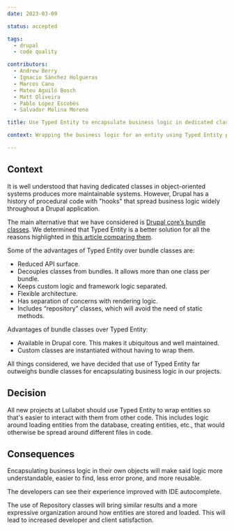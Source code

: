 ```yaml
---
date: 2023-03-09

status: accepted

tags:
  - drupal
  - code quality

contributors:
  - Andrew Berry
  - Ignacio Sánchez Holgueras
  - Marcos Cano
  - Mateu Aguiló Bosch
  - Matt Oliveira
  - Pablo López Escobés
  - Salvador Molina Moreno

title: Use Typed Entity to encapsulate business logic in dedicated classes

context: Wrapping the business logic for an entity using Typed Entity produces code that is easier to read, maintain, test, and discover.

---
```

## Context

It is well understood that having dedicated classes in object-oriented systems produces more maintainable systems. However, Drupal has a history of procedural code with "hooks" that spread business logic widely throughout a Drupal application.

The main alternative that we have considered is [Drupal core’s bundle classes](https://www.drupal.org/node/3191609). We determined that Typed Entity is a better solution for all the reasons highlighted in [this article comparing them](https://www.lullabot.com/articles/drupals-bundle-classes-empower-better-code).

Some of the advantages of Typed Entity over bundle classes are:
  - Reduced API surface.
  - Decouples classes from bundles. It allows more than one class per bundle.
  - Keeps custom logic and framework logic separated.
  - Flexible architecture.
  - Has separation of concerns with rendering logic.
  - Includes “repository” classes, which will avoid the need of static methods.

Advantages of bundle classes over Typed Entity:
 - Available in Drupal core. This makes it ubiquitous and well maintained.
 - Custom classes are instantiated without having to wrap them.

All things considered, we have decided that use of Typed Entity far outweighs bundle classes for encapsulating business logic in our projects.

## Decision

All new projects at Lullabot should use Typed Entity to wrap entities so that's easier to interact with them from other
code. This includes logic around loading entities from the database, creating entities, etc., that would otherwise be 
spread around different files in code.

## Consequences

Encapsulating business logic in their own objects will make said logic more understandable, easier to find, less error
prone, and more reusable. 

The developers can see their experience improved with IDE autocomplete.

The use of Repository classes will bring similar results and a more expressive organization around how entities are 
stored and loaded. This will lead to increased developer and client satisfaction.
